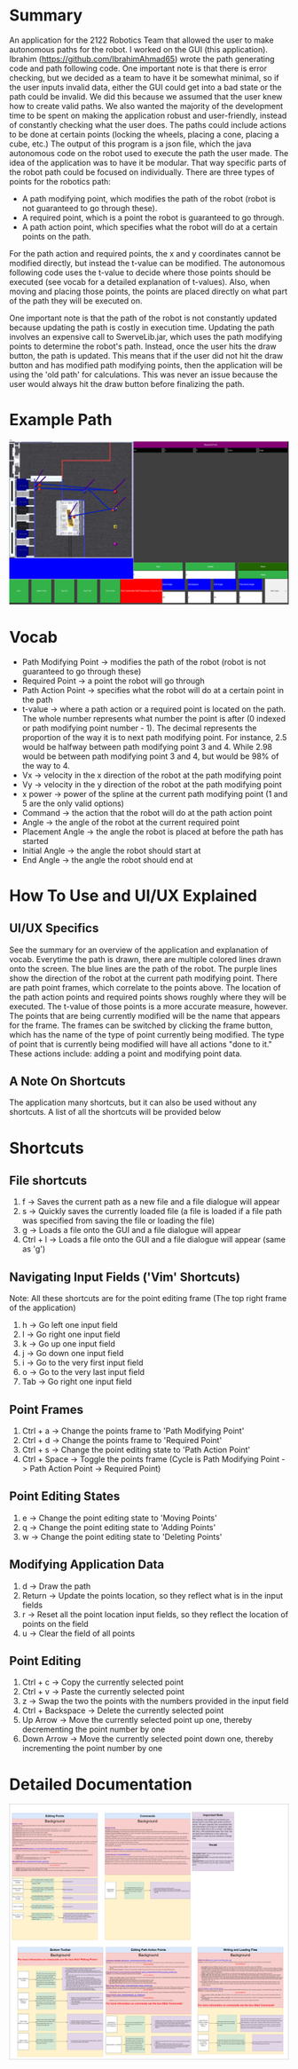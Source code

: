 # Summary
An application for the 2122 Robotics Team that allowed the user to make autonomous paths for the robot. I worked on the GUI (this application).
Ibrahim (https://github.com/IbrahimAhmad65) wrote the path generating code and path following code. One important note is that there is error checking, 
but we decided as a team to have it be somewhat minimal, so if the user
inputs invalid data, either the GUI could get into a bad state or the path could be invalid. We did this because we assumed
that the user knew how to create valid paths. We also wanted the majority of the development time to be spent on making the
application robust and user-friendly, instead of constantly checking what the user does.
The paths could include actions to be done at certain points (locking the wheels, placing a cone, placing a cube, etc.) The output
of this program is a json file, which the java autonomous code on the robot used to execute the path the user made.
The idea of the application was to have it be modular. That way specific parts of the robot path could be focused on
individually. There are three types of points for the robotics path:
- A path modifying point, which modifies the path of the robot (robot is not guaranteed to go through these).
- A required point, which is a point the robot is guaranteed to go through.
- A path action point, which specifies what the robot will do at a certain points on the path.

For the path action and required points, the x and y coordinates cannot be modified directly, but instead the t-value
can be modified. The autonomous following code uses the t-value to decide where those points should be executed (see vocab 
for a detailed explanation of t-values). Also, when moving and placing those points, the points are placed directly on what
part of the path they will be executed on.

One important note is that the path of the robot is not constantly updated because updating the path is costly in execution time. Updating the path 
involves an expensive call to SwerveLib.jar, which uses the path modifying points to determine the robot's path. Instead, once the 
user hits the draw button, the path is updated. This means that if the user did not hit the draw button and has modified 
path modifying points, then the application will be using the 'old path' for calculations. This was never an issue because the 
user would always hit the draw button before finalizing the path.

# Example Path
![Example Path](documentation/Example%20Path.png)

# Vocab
- Path Modifying Point &rarr; modifies the path of the robot (robot is not guaranteed to go through these)
- Required Point &rarr; a point the robot will go through
- Path Action Point &rarr; specifies what the robot will do at a certain point in the path 
- t-value &rarr; where a path action or a required point is located on the path. The whole number represents what number
the point is after (0 indexed or path modifying point number - 1). The decimal represents the proportion of the way it is to next path modifying point. For instance,
2.5 would be halfway between path modifying point 3 and 4. While 2.98 would be between path modifying point 3 and 4, 
but would be 98% of the way to 4.
- Vx &rarr; velocity in the x direction of the robot at the path modifying point
- Vy &rarr; velocity in the y direction of the robot at the path modifying point
- x power &rarr; power of the spline at the current path modifying point (1 and 5 are the only valid options)
- Command &rarr; the action that the robot will do at the path action point
- Angle &rarr; the angle of the robot at the current required point
- Placement Angle &rarr; the angle the robot is placed at before the path has started
- Initial Angle &rarr; the angle the robot should start at
- End Angle &rarr; the angle the robot should end at

# How To Use and UI/UX Explained
## UI/UX Specifics
See the summary for an overview of the application and explanation of vocab. Everytime the path is drawn, there are multiple colored lines drawn
onto the screen. The blue lines are the path of the robot. The purple lines show the direction of the robot at the current path modifying point. 
There are path point frames, which correlate to the points above. The location of the path action points and required 
points shows roughly where they will be executed. The t-value of those points is a more accurate measure, however. The points that are being currently modified will be
the name that appears for the frame. The frames can be switched by clicking the frame button, which has the name of the
type of point currently being modified. The type of point that is currently being modified will have all actions "done
to it." These actions include: adding a point and modifying point data.

## A Note On Shortcuts
The application many shortcuts, but it can also be used without any shortcuts. A list of all the shortcuts will
be provided below

# Shortcuts

## File shortcuts
1. f &rarr; Saves the current path as a new file and a file dialogue will appear
2. s &rarr; Quickly saves the currently loaded file (a file is loaded if a file path was specified from saving the file or loading the file)
3. g &rarr; Loads a file onto the GUI and a file dialogue will appear
4. Ctrl + l &rarr; Loads a file onto the GUI and a file dialogue will appear (same as 'g')

## Navigating Input Fields ('Vim' Shortcuts)
Note: All these shortcuts are for the point editing frame (The top right frame of the application)
1. h &rarr; Go left one input field
2. l &rarr; Go right one input field
3. k &rarr; Go up one input field
4. j &rarr; Go down one input field
5. i &rarr; Go to the very first input field
6. o &rarr; Go to the very last input field
7. Tab &rarr; Go right one input field

## Point Frames
1. Ctrl + a &rarr; Change the points frame to 'Path Modifying Point'
2. Ctrl + d &rarr; Change the points frame to 'Required Point'
3. Ctrl + s &rarr; Change the point editing state to 'Path Action Point'
4. Ctrl + Space &rarr; Toggle the points frame (Cycle is Path Modifying Point -> Path Action Point -> Required Point)

## Point Editing States
1. e &rarr; Change the point editing state to 'Moving Points'
2. q &rarr; Change the point editing state to 'Adding Points'
3. w &rarr; Change the point editing state to 'Deleting Points'

## Modifying Application Data
1. d &rarr; Draw the path
2. Return &rarr; Update the points location, so they reflect what is in the input fields
3. r &rarr; Reset all the point location input fields, so they reflect the location of points on the field
4. u &rarr; Clear the field of all points

## Point Editing
1. Ctrl + c  &rarr; Copy the currently selected point
2. Ctrl + v &rarr; Paste the currently selected point
3. z &rarr; Swap the two the points with the numbers provided in the input field
4. Ctrl + Backspace &rarr; Delete the currently selected point
5. Up Arrow &rarr; Move the currently selected point up one, thereby decrementing the point number by one
6. Down Arrow &rarr; Move the currently selected point down one, thereby incrementing the point number by one

# Detailed Documentation
![Documentation Image](documentation/Auto%20GUI%20Documentation.drawio.png)